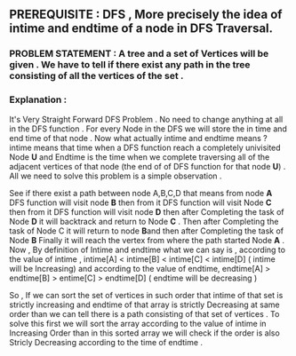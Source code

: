 ## PREREQUISITE : DFS , More precisely the idea of intime and endtime of a node in DFS Traversal.

### PROBLEM STATEMENT : A tree and a set of Vertices will be given . We have to tell if there exist any path in the tree consisting of all the vertices of the set .

### Explanation : 
It's Very Straight Forward DFS Problem . No need to change anything at all in the DFS function . For every Node in the DFS we will store the in time and end time
of that node . Now what actually intime and endtime means ? intime means that time when a DFS function reach a completely univisited Node **U** and Endtime is the time when we 
complete traversing all of the adjacent vertices of that node (the end of of DFS function for that node **U**) . All we need to solve this problem is a simple 
observation .     

See if there exist a path between node A,B,C,D that means from node **A** DFS function will visit node **B** then from it DFS function will visit Node **C** then from it 
DFS function will visit node **D** then after Completing the task of Node **D** it will backtrack and return to Node **C** . Then after Completing the task of Node C it will 
return to node **B**and then after Completing the task of Node **B** Finally it will reach the vertex from where the path started Node **A** . 
Now , By definition of Intime and endtime what we can say is , 
according to the value of intime , intime[A] < intime[B] < intime[C] < intime[D] ( intime will be Increasing)
and according to the value of endtime, endtime[A] > endtime[B] > entime[C] > endtime[D] ( endtime will be decreasing )

So , If we can sort the set of vertices in such order that intime of that set is strictly increasing and endtime of that array is strictly Decreasing at same order
than we can tell there is a path consisting of that set of vertices .
To solve this first we will sort the array according to the value of intime in Increasing Order than in this sorted array we will check if the order is also Stricly Decreasing 
according to the time of endtime .
